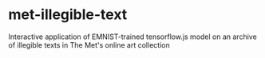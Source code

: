 # met-illegible-text
Interactive application of EMNIST-trained tensorflow.js model on an archive of illegible texts in The Met's online art collection
